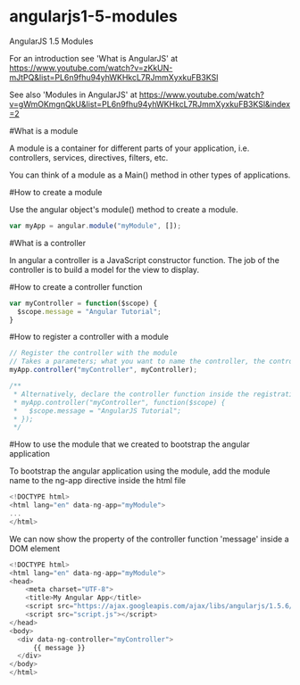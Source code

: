 # angularjs1-5-modules
AngularJS 1.5 Modules

For an introduction see 'What is AngularJS' at https://www.youtube.com/watch?v=zKkUN-mJtPQ&list=PL6n9fhu94yhWKHkcL7RJmmXyxkuFB3KSl

See also 'Modules in AngularJS' at https://www.youtube.com/watch?v=gWmOKmgnQkU&list=PL6n9fhu94yhWKHkcL7RJmmXyxkuFB3KSl&index=2

#What is a module

A module is a container for different parts of your application, i.e. controllers, services, directives, filters, etc.

You can think of a module as a Main() method in other types of applications.

#How to create a module

Use the angular object's module() method to create a module.

```javascript
var myApp = angular.module("myModule", []);
```

#What is a controller

In angular a controller is a JavaScript constructor function. The job of the controller is to build a model for the view to display.

#How to create a controller function

```javascript
var myController = function($scope) {
  $scope.message = "Angular Tutorial";
}
```

#How to register a controller with a module

```javascript
// Register the controller with the module
// Takes a parameters; what you want to name the controller, the controller function
myApp.controller("myController", myController);

/**
 * Alternatively, declare the controller function inside the registration
 * myApp.controller("myController", function($scope) {
 *   $scope.message = "AngularJS Tutorial";
 * });
 */
```

#How to use the module that we created to bootstrap the angular application

To bootstrap the angular application using the module, add the module name to the ng-app directive inside the html file

```javascript
<!DOCTYPE html>
<html lang="en" data-ng-app="myModule">
...
</html>
```

We can now show the property of the controller function 'message' inside a DOM element

```javascript
<!DOCTYPE html>
<html lang="en" data-ng-app="myModule">
<head>
    <meta charset="UTF-8">
    <title>My Angular App</title>
    <script src="https://ajax.googleapis.com/ajax/libs/angularjs/1.5.6/angular.min.js"></script>
    <script src="script.js"></script>
</head>
<body>
  <div data-ng-controller="myController">
      {{ message }}
  </div>
</body>
</html>
```





